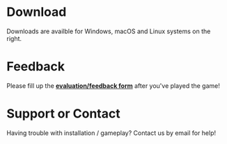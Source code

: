 # Download

Downloads are availble for Windows, macOS and Linux systems on the right. 

# Feedback

Please fill up the **[evaluation/feedback form](https://docs.google.com/forms/d/e/1FAIpQLScBO9MGQ5ex_O0AqVGXRrP7LTg5L2Sav8dJ1_25JemvjYaB9w/viewform)** after you've played the game!

# Support or Contact

Having trouble with installation / gameplay? Contact us by email for help!
